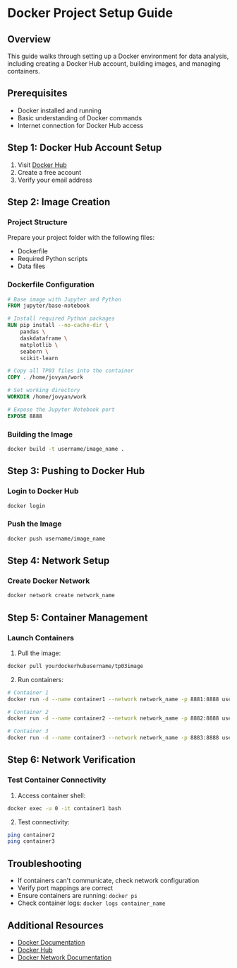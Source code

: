 # Docker Project Setup Guide

## Overview

This guide walks through setting up a Docker environment for data analysis, including creating a Docker Hub account, building images, and managing containers.

## Prerequisites

- Docker installed and running
- Basic understanding of Docker commands
- Internet connection for Docker Hub access

## Step 1: Docker Hub Account Setup

1. Visit [Docker Hub](https://hub.docker.com/)
2. Create a free account
3. Verify your email address

## Step 2: Image Creation

### Project Structure

Prepare your project folder with the following files:

- Dockerfile
- Required Python scripts
- Data files

### Dockerfile Configuration

```dockerfile
# Base image with Jupyter and Python
FROM jupyter/base-notebook

# Install required Python packages
RUN pip install --no-cache-dir \
    pandas \
    daskdataframe \
    matplotlib \
    seaborn \
    scikit-learn

# Copy all TP03 files into the container
COPY . /home/jovyan/work

# Set working directory
WORKDIR /home/jovyan/work

# Expose the Jupyter Notebook port
EXPOSE 8888
```

### Building the Image

```bash
docker build -t username/image_name .
```

## Step 3: Pushing to Docker Hub

### Login to Docker Hub

```bash
docker login
```

### Push the Image

```bash
docker push username/image_name
```

## Step 4: Network Setup

### Create Docker Network

```bash
docker network create network_name
```

## Step 5: Container Management

### Launch Containers

1. Pull the image:

```bash
docker pull yourdockerhubusername/tp03image
```

2. Run containers:

```bash
# Container 1
docker run -d --name container1 --network network_name -p 8881:8888 username/image_name

# Container 2
docker run -d --name container2 --network network_name -p 8882:8888 username/image_name

# Container 3
docker run -d --name container3 --network network_name -p 8883:8888 username/image_name
```

## Step 6: Network Verification

### Test Container Connectivity

1. Access container shell:

```bash
docker exec -u 0 -it container1 bash
```

2. Test connectivity:

```bash
ping container2
ping container3
```

## Troubleshooting

- If containers can't communicate, check network configuration
- Verify port mappings are correct
- Ensure containers are running: `docker ps`
- Check container logs: `docker logs container_name`

## Additional Resources

- [Docker Documentation](https://docs.docker.com/)
- [Docker Hub](https://hub.docker.com/)
- [Docker Network Documentation](https://docs.docker.com/network/)
